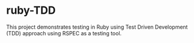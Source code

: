 # ruby-TDD
This project demonstrates testing in Ruby using Test Driven Development (TDD) approach using RSPEC as a testing tool.
